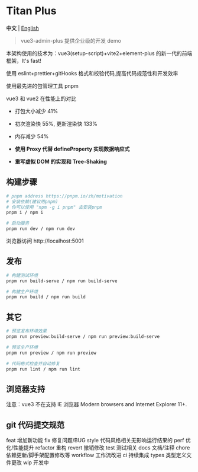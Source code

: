# Titan Plus

**中文** | [English](./README.md)

> vue3-admin-plus 提供企业级的开发 demo

本架构使用的技术为：vue3(setup-script)+vite2+element-plus 的新一代的前端框架，It's fast!

使用 eslint+prettier+gitHooks 格式和校验代码,提高代码规范性和开发效率

使用最先进的包管理工具 pnpm

vue3 和 vue2 在性能上的对比

- 打包大小减少 41%

- 初次渲染快 55%, 更新渲染快 133%

- 内存减少 54%

- **使用 Proxy 代替 defineProperty 实现数据响应式**

- **重写虚拟 DOM 的实现和 Tree-Shaking**

## 构建步骤

```bash
# pnpm address https://pnpm.io/zh/motivation
# 安装依赖(建议用pnpm)
# 你可以使用 "npm -g i pnpm" 去安装pnpm
pnpm i / npm i

# 启动服务
pnpm run dev / npm run dev
```

浏览器访问 http://localhost:5001

## 发布

```bash
# 构建测试环境
pnpm run build-serve / npm run build-serve

# 构建生产环境
pnpm run build / npm run build
```

## 其它

```bash
# 预览发布环境效果
pnpm run preview:build-serve / npm run preview:build-serve

# 预览生产环境
pnpm run preview / npm run preview

# 代码格式检查并自动修复
pnpm run lint / npm run lint
```

## 浏览器支持

注意：vue3 不在支持 IE 浏览器
Modern browsers and Internet Explorer 11+.

## git 代码提交规范

feat 增加新功能
fix 修复问题/BUG
style 代码风格相关无影响运行结果的
perf 优化/性能提升
refactor 重构
revert 撤销修改
test 测试相关
docs 文档/注释
chore 依赖更新/脚手架配置修改等
workflow 工作流改进
ci 持续集成
types 类型定义文件更改
wip 开发中
